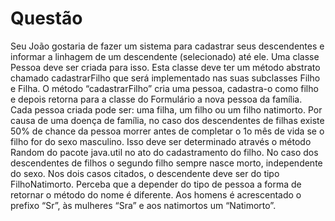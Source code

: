 # Questão
Seu João gostaria de fazer um sistema para cadastrar seus descendentes e informar a linhagem de um descendente (selecionado) até ele. Uma classe Pessoa deve ser criada para isso. Esta classe deve ter um método abstrato chamado cadastrarFilho que será implementado nas suas subclasses Filho e Filha. O método “cadastrarFilho” cria uma pessoa, cadastra-o como filho e depois retorna para a classe do Formulário a nova pessoa da família. Cada pessoa criada pode ser: uma filha, um filho ou um filho natimorto.
Por causa de uma doença de família, no caso dos descendentes de filhas existe 50% de chance da pessoa morrer antes de completar o 1o mês de vida se o filho for do sexo masculino. Isso deve ser determinado através o método Random do pacote java.util no ato do cadastramento do filho.
No caso dos descendentes de filhos o segundo filho sempre nasce morto, independente do sexo. Nos dois casos citados, o descendente deve ser do tipo FilhoNatimorto.
Perceba que a depender do tipo de pessoa a forma de retornar o método do nome é diferente. Aos homens é acrescentado o prefixo “Sr”, às mulheres “Sra” e aos natimortos um “Natimorto”.


